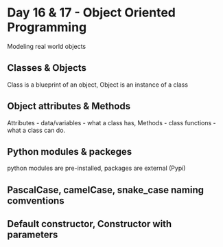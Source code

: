 # Day 16 & 17 - Object Oriented Programming

Modeling real world objects

## Classes & Objects

Class is a blueprint of an object, Object is an instance of a class

## Object attributes & Methods

Attributes - data/variables - what a class has, Methods - class functions - what a class can do.

## Python modules & packeges

python modules are pre-installed, packages are external (Pypi)

## PascalCase, camelCase, snake_case naming comventions

## Default constructor, Constructor with parameters